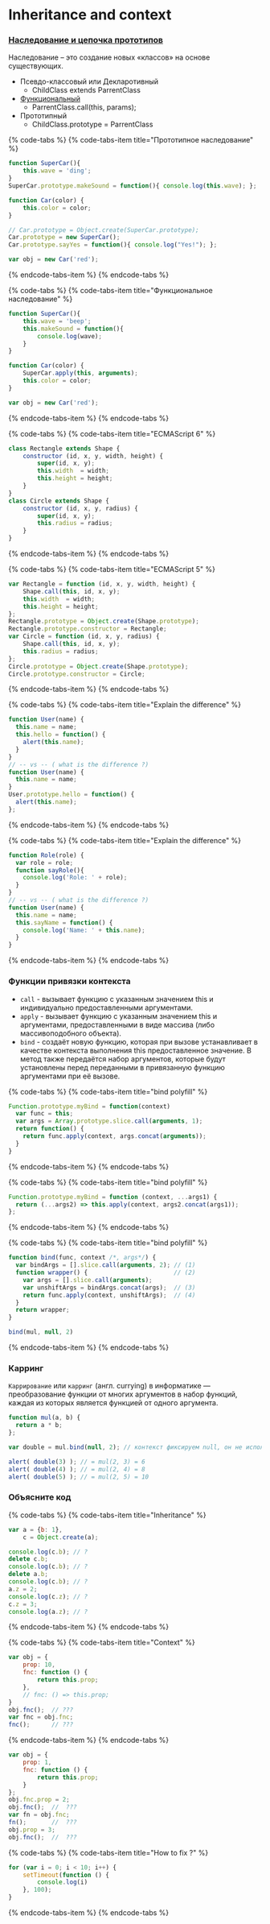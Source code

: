 # Inheritance and context

### [Наследование и цепочка прототипов](https://developer.mozilla.org/ru/docs/Web/JavaScript/Inheritance_and_the_prototype_chain)

Наследование – это создание новых «классов» на основе существующих.

* Псевдо-классовый или Декларотивный
  * ChildClass extends ParrentClass
* [Функциональный](https://learn.javascript.ru/functional-inheritance)
  * ParrentClass.call\(this, params\);
* Прототипный
  * ChildClass.prototype = ParrentClass

{% code-tabs %}
{% code-tabs-item title="Прототипное наследование" %}
```javascript
function SuperCar(){
    this.wave = 'ding';
}
SuperCar.prototype.makeSound = function(){ console.log(this.wave); };

function Car(color) {
    this.color = color;
}

// Car.prototype = Object.create(SuperCar.prototype);
Car.prototype = new SuperCar();
Car.prototype.sayYes = function(){ console.log("Yes!"); };

var obj = new Car('red');
```
{% endcode-tabs-item %}
{% endcode-tabs %}

{% code-tabs %}
{% code-tabs-item title="Функциональное наследование" %}
```javascript
function SuperCar(){
    this.wave = 'beep';
    this.makeSound = function(){
        console.log(wave);
    }
}

function Car(color) {
    SuperCar.apply(this, arguments);
    this.color = color;
}

var obj = new Car('red');
```
{% endcode-tabs-item %}
{% endcode-tabs %}

{% code-tabs %}
{% code-tabs-item title="ECMAScript 6" %}
```javascript
class Rectangle extends Shape {
    constructor (id, x, y, width, height) {
        super(id, x, y);
        this.width  = width;
        this.height = height;
    }
}
class Circle extends Shape {
    constructor (id, x, y, radius) {
        super(id, x, y);
        this.radius = radius;
    }
}
```
{% endcode-tabs-item %}
{% endcode-tabs %}

{% code-tabs %}
{% code-tabs-item title="ECMAScript 5" %}
```javascript
var Rectangle = function (id, x, y, width, height) {
    Shape.call(this, id, x, y);
    this.width  = width;
    this.height = height;
};
Rectangle.prototype = Object.create(Shape.prototype);
Rectangle.prototype.constructor = Rectangle;
var Circle = function (id, x, y, radius) {
    Shape.call(this, id, x, y);
    this.radius = radius;
};
Circle.prototype = Object.create(Shape.prototype);
Circle.prototype.constructor = Circle;
```
{% endcode-tabs-item %}
{% endcode-tabs %}

{% code-tabs %}
{% code-tabs-item title="Explain the difference" %}
```javascript
function User(name) {
  this.name = name;
  this.hello = function() {
    alert(this.name);
  }
}
// -- vs -- ( what is the difference ?)
function User(name) {
  this.name = name;
}
User.prototype.hello = function() {
  alert(this.name);
};
```
{% endcode-tabs-item %}
{% endcode-tabs %}

{% code-tabs %}
{% code-tabs-item title="Explain the difference" %}
```javascript
function Role(role) {
  var role = role;
  function sayRole(){
    console.log('Role: ' + role);
  }
}
// -- vs -- ( what is the difference ?)
function User(name) {
  this.name = name;
  this.sayName = function() {
    console.log('Name: ' + this.name);
  }
}
```
{% endcode-tabs-item %}
{% endcode-tabs %}

### Функции привязки контекста

* `call` - вызывает функцию с указанным значением this и индивидуально предоставленными аргументами.
* `apply` - вызывает функцию с указанным значением this и аргументами, предоставленными в виде массива \(либо массивоподобного объекта\).
* `bind` - создаёт новую функцию, которая при вызове устанавливает в качестве контекста выполнения this предоставленное значение. В метод также передаётся набор аргументов, которые будут установлены перед переданными в привязанную функцию аргументами при её вызове.

{% code-tabs %}
{% code-tabs-item title="bind polyfill" %}
```javascript
Function.prototype.myBind = function(context) 
  var func = this;
  var args = Array.prototype.slice.call(arguments, 1);
  return function() {
    return func.apply(context, args.concat(arguments));
  }
}
```
{% endcode-tabs-item %}
{% endcode-tabs %}

{% code-tabs %}
{% code-tabs-item title="bind polyfill" %}
```javascript
Function.prototype.myBind = function (context, ...args1) {
  return (...args2) => this.apply(context, args2.concat(args1));
};
```
{% endcode-tabs-item %}
{% endcode-tabs %}

{% code-tabs %}
{% code-tabs-item title="bind polyfill" %}
```javascript
function bind(func, context /*, args*/) {
  var bindArgs = [].slice.call(arguments, 2); // (1)
  function wrapper() {                        // (2)
    var args = [].slice.call(arguments);
    var unshiftArgs = bindArgs.concat(args);  // (3)
    return func.apply(context, unshiftArgs);  // (4)
  }
  return wrapper;
}

bind(mul, null, 2)
```
{% endcode-tabs-item %}
{% endcode-tabs %}

### Карринг

`Каррирование` или `карринг` \(англ. currying\) в информатике — преобразование функции от многих аргументов в набор функций, каждая из которых является функцией от одного аргумента.

```javascript
function mul(a, b) {
  return a * b;
};

var double = mul.bind(null, 2); // контекст фиксируем null, он не используется

alert( double(3) ); // = mul(2, 3) = 6
alert( double(4) ); // = mul(2, 4) = 8
alert( double(5) ); // = mul(2, 5) = 10
```

### Объясните код

{% code-tabs %}
{% code-tabs-item title="Inheritance" %}
```javascript
var a = {b: 1},
    c = Object.create(a);

console.log(c.b); // ?
delete c.b;
console.log(c.b); // ?
delete a.b;
console.log(c.b); // ?
a.z = 2;
console.log(c.z); // ?
c.z = 3;
console.log(a.z); // ?
```
{% endcode-tabs-item %}
{% endcode-tabs %}

{% code-tabs %}
{% code-tabs-item title="Context" %}
```javascript
var obj = {
    prop: 10,
    fnc: function () {
        return this.prop;
    },
    // fnc: () => this.prop;
}
obj.fnc();  // ???
var fnc = obj.fnc;
fnc();      // ???
```
{% endcode-tabs-item %}
{% endcode-tabs %}

```javascript
var obj = {
    prop: 1,
    fnc: function () {
        return this.prop;
    }
};
obj.fnc.prop = 2;
obj.fnc();  //  ???
var fn = obj.fnc;
fn();       //  ???
obj.prop = 3;
obj.fnc();  //  ???
```

{% code-tabs %}
{% code-tabs-item title="How to fix ?" %}
```javascript
for (var i = 0; i < 10; i++) {
    setTimeout(function () {
        console.log(i)
    }, 100);
}
```
{% endcode-tabs-item %}
{% endcode-tabs %}

